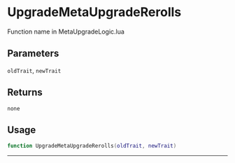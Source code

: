 # UpgradeMetaUpgradeRerolls
Function name in MetaUpgradeLogic.lua
## Parameters
`oldTrait`, `newTrait`
## Returns
`none`
## Usage
```lua
function UpgradeMetaUpgradeRerolls(oldTrait, newTrait)
```
---
